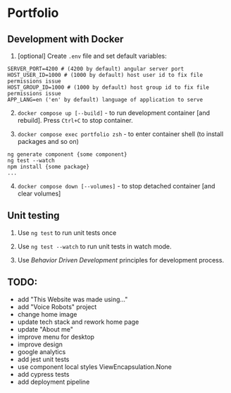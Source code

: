 # Portfolio

## Development with Docker

1. [optional] Create `.env` file and set default variables:

```
SERVER_PORT=4200 # (4200 by default) angular server port
HOST_USER_ID=1000 # (1000 by default) host user id to fix file permissions issue
HOST_GROUP_ID=1000 # (1000 by default) host group id to fix file permissions issue
APP_LANG=en ('en' by default) language of application to serve
```

2. `docker compose up [--build]` - to run development container [and rebuild]. Press `Ctrl+C` to stop container.

3. `docker compose exec portfolio zsh` - to enter container shell (to install packages and so on)

```
ng generate component {some component}
ng test --watch
npm install {some package}
...
```

4. `docker compose down [--volumes]` - to stop detached container [and clear volumes]

## Unit testing

1. Use `ng test` to run unit tests once

2. Use `ng test --watch` to run unit tests in watch mode.

3. Use *Behavior Driven Development* principles for development process.

## TODO:

- add "This Website was made using..."
- add "Voice Robots" project
- change home image
- update tech stack and rework home page
- update "About me"
- improve menu for desktop
- improve design
- google analytics
- add jest unit tests
- use component local styles ViewEncapsulation.None
- add cypress tests
- add deployment pipeline
